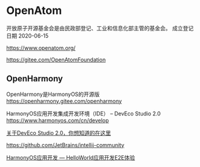
# OpenAtom
开放原子开源基金会是由民政部登记、工业和信息化部主管的基金会。
成立登记日期 2020-06-15

https://www.openatom.org/

https://gitee.com/OpenAtomFoundation

## OpenHarmony
OpenHarmony是HarmonyOS的开源版
https://openharmony.gitee.com/openharmony


HarmonyOS应用开发集成开发环境（IDE） – DevEco Studio 2.0
https://www.harmonyos.com/cn/develop

[关于DevEco Studio 2.0，你想知道的在这里](https://developer.huawei.com/consumer/cn/forum/topicview?tid=0202351428181720557&fid=26)

https://github.com/JetBrains/intellij-community

[HarmonyOS应用开发 — HelloWorld应用开发E2E体验](https://blog.csdn.net/weixin_48304573/article/details/108467312)